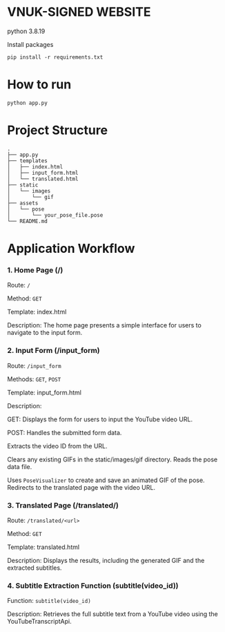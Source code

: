 # VNUK-SIGNED WEBSITE
python 3.8.19

Install packages

```
pip install -r requirements.txt
```

# How to run

```commandline
python app.py
```

# Project Structure
```commandline
.
├── app.py
├── templates
│   ├── index.html
│   ├── input_form.html
│   └── translated.html
├── static
│   └── images
│       └── gif
├── assets
│   └── pose
│       └── your_pose_file.pose
└── README.md

```

# Application Workflow
### 1. Home Page (/)
Route: ```/```

Method: ```GET```

Template: index.html

Description: The home page presents a simple interface for users to navigate to the input form.
### 2. Input Form (/input_form)
Route: ```/input_form```

Methods: ``GET``, ``POST``

Template: input_form.html

Description:

GET: Displays the form for users to input the YouTube video URL.

POST: Handles the submitted form data.

Extracts the video ID from the URL.

Clears any existing GIFs in the static/images/gif directory.
Reads the pose data file.

Uses ``PoseVisualizer`` to create and save an animated GIF of the pose.
Redirects to the translated page with the video URL.

### 3. Translated Page (/translated/<url>)
Route: ```/translated/<url>```

Method: ``GET``

Template: translated.html

Description: Displays the results, including the generated GIF and the extracted subtitles.
### 4. Subtitle Extraction Function (subtitle(video_id))
Function: ```subtitle(video_id)```

Description: Retrieves the full subtitle text from a YouTube video using the YouTubeTranscriptApi.


